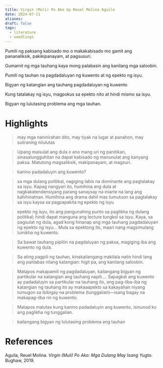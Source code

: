 ```yaml
---
title: Virgin (Muli) Po Ako by Reuel Molina Aguila
date: 2024-07-11
aliases: 
draft: false
tags:
  - literature
  - seedlings
---
```

Pumili ng paksang kabisado mo o makakabisado mo gamit ang pananaliksik, pakikipanayam, at pagsusuri.

Gumamit ng mga tauhang kaya mong palabasin ang kanilang mga saloobin.

Pumili ng tauhan na pagdadaluyan ng kuwento at ng epekto ng isyu.

Bigyan ng katangian ang tauhang pagdadaluyan ng kuwento

Kung tatalakay ng isyu, magpokus sa epekto nito at hindi mismo sa isyu.

Bigyan ng lulutasing problema ang mga tauhan.



# Highlights

>may mga naninirahan dito, may tiyak na lugar at panahon, may suliraning nilulutas

>Upang maisulat ang dula o ano mang uri ng panitikan, sinasalungguhitan na dapat kabisado ng manunulat ang kanyang paksa. Matutong magsaliksik, makipanayam, at magsuri.

>kanino padadaluyin ang kuwento?

>sa mga dulang politikal, nagiging labis na dominante ang pagtalakay sa isyu. Kapag nangyari ito, humihina ang dula at nagkakatendensiyang parang sanaysay na iniarte na lang ang kahihinatnan. Humihina ang drama dahil mas tumutuon sa pagtalakay sa isyu kaysa sa pagpapakita ng epekto ng isyu

>epekto ng isyu, ito ang pangunahing punto sa paglikha ng dulang politikal; hindi dapat manguna ang lecture tungkol sa isyu. Kaya, sa pagsulat ng dula, agad kong hinanap ang mga tauhang pagdadaluyan ng epekto ng isyu... Mula sa epektong ito, maari nang magsimulang lumikha ng kuwento.

>Sa bawat tauhang pipiliin na pagdaluyan ng paksa, magiging iba ang kuwento ng dula.

>Sa ating pagpili ng tauhan, kinakailangang makilala natin hindi lang ang panlabas nilang katangian: higit pa, ang kanilang saloobin.

>Matapos makapamili ng pagdadaluyan, kailangang bigyan ng partikular na katangian ang tauhang napili.... Sapagkat ang kuwento ay padadaluyin sa partikular na tauhang ito, ang pag-iiba-iba ng katangian ng tauhang ito ay makaaapekto sa kakayahan niyang tumugon sa ibibigay na problema (tunggalian)—isang bagay na makapag-iiba rin ng kuwento.

>Matapos malutas kung kanino padadaluyin ang kuwento, isinunod ko ang paglikha ng tunggalian.

>kailangang bigyan ng lulutasing problema ang tauhan

# References

Aguila, Reuel Molina. _Virgin (Muli) Po Ako: Mga Dulang May Isang Yugto_. Bughaw, 2019.